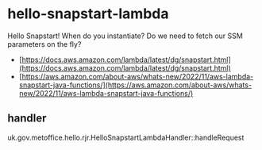 # hello-snapstart-lambda

Hello Snapstart!  When do you instantiate?  Do we need to fetch our SSM parameters on the fly?

* [https://docs.aws.amazon.com/lambda/latest/dg/snapstart.html](https://docs.aws.amazon.com/lambda/latest/dg/snapstart.html)
* [https://aws.amazon.com/about-aws/whats-new/2022/11/aws-lambda-snapstart-java-functions/](https://aws.amazon.com/about-aws/whats-new/2022/11/aws-lambda-snapstart-java-functions/)

## handler
uk.gov.metoffice.hello.rjr.HelloSnapstartLambdaHandler::handleRequest
